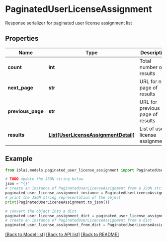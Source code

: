 # PaginatedUserLicenseAssignment

Response serializer for paginated user license assignment list

## Properties

Name | Type | Description | Notes
------------ | ------------- | ------------- | -------------
**count** | **int** | Total number of results | 
**next_page** | **str** | URL for next page of results | 
**previous_page** | **str** | URL for previous page of results | 
**results** | [**List[UserLicenseAssignmentDetail]**](UserLicenseAssignmentDetail.md) | List of user license assignments | 

## Example

```python
from iblai.models.paginated_user_license_assignment import PaginatedUserLicenseAssignment

# TODO update the JSON string below
json = "{}"
# create an instance of PaginatedUserLicenseAssignment from a JSON string
paginated_user_license_assignment_instance = PaginatedUserLicenseAssignment.from_json(json)
# print the JSON string representation of the object
print(PaginatedUserLicenseAssignment.to_json())

# convert the object into a dict
paginated_user_license_assignment_dict = paginated_user_license_assignment_instance.to_dict()
# create an instance of PaginatedUserLicenseAssignment from a dict
paginated_user_license_assignment_from_dict = PaginatedUserLicenseAssignment.from_dict(paginated_user_license_assignment_dict)
```
[[Back to Model list]](../README.md#documentation-for-models) [[Back to API list]](../README.md#documentation-for-api-endpoints) [[Back to README]](../README.md)


